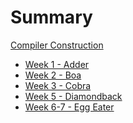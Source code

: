 # Summary

[Compiler Construction](./index.md)

- [Week 1 - Adder](./week1/index.md)
- [Week 2 - Boa](./week2/index.md)
- [Week 3 - Cobra](./week3/index.md)
- [Week 5 - Diamondback](./week5/index.md)
- [Week 6-7 - Egg Eater](./week67/index.md)

<!--
- [Week 4 - Caduceus](./week4/index.md)
- [Week 8-9 - Forest Flame](./week89/index.md)
- [Week 10 - Green Snake](./week10/index.md)
-->
